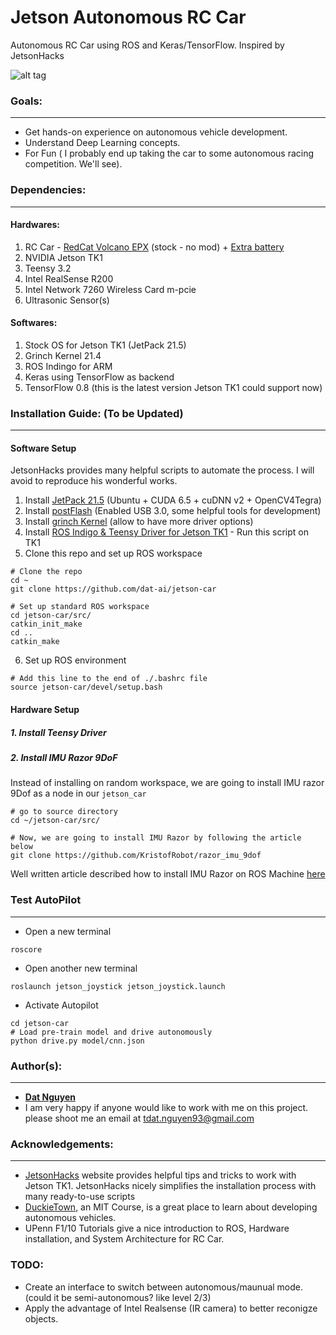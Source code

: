 Jetson Autonomous RC Car
========================
Autonomous RC Car using ROS and Keras/TensorFlow. Inspired by JetsonHacks

![alt tag](https://github.com/dat-ai/jetson-car/raw/master/docs/img/jetson-car.jpg)

### Goals:
----------
* Get hands-on experience on autonomous vehicle development.
* Understand Deep Learning concepts.
* For Fun ( I probably end up taking the car to some autonomous racing competition. We'll see).

### Dependencies:
-----------------
#### Hardwares:
1. RC Car - [RedCat Volcano EPX](https://www.amazon.com/Redcat-Racing-Electric-Volcano-Included/dp/B00HVBVNVG/ref=sr_1_2?ie=UTF8&qid=1487805887&sr=8-2&keywords=RedCat+Volcano+EPX) (stock - no mod) + [Extra battery](https://www.amazon.com/Redcat-Racing-HX-3800MH-B-Battery-7-2V-Connector/dp/B00D2539IU/ref=sr_1_1?ie=UTF8&qid=1487805956&sr=8-1&keywords=Redcat-Racing+HX-3800MH)
2. NVIDIA Jetson TK1
3. Teensy 3.2
3. Intel RealSense R200
4. Intel Network 7260 Wireless Card m-pcie
5. Ultrasonic Sensor(s)

#### Softwares:

1. Stock OS for Jetson TK1 (JetPack 21.5)
2. Grinch Kernel 21.4
3. ROS Indingo for ARM
4. Keras using TensorFlow as backend
5. TensorFlow 0.8 (this is the latest version Jetson TK1 could support now)


### Installation Guide: (To be Updated)
----------------------
 
#### Software Setup

JetsonHacks provides many helpful scripts to automate the process. I will avoid to reproduce his wonderful works.

 1. Install [JetPack 21.5](https://developer.nvidia.com/embedded/jetpack) (Ubuntu + CUDA 6.5 + cuDNN v2 + OpenCV4Tegra)
 2. Install [postFlash](https://github.com/jetsonhacks/postFlash) (Enabled USB 3.0, some helpful tools for development) 
 3. Install [grinch Kernel](http://www.jetsonhacks.com/2015/05/26/install-grinch-kernel-for-l4t-21-3-on-nvidia-jetson-tk1) (allow to have more driver options)
 4. Install [ROS Indigo & Teensy Driver for Jetson TK1](https://raw.githubusercontent.com/dat-ai/jetson-car/master/setup/tk1_ros_setup.sh) - Run this script on TK1
 5. Clone this repo and set up ROS workspace
 
```shell
# Clone the repo
cd ~
git clone https://github.com/dat-ai/jetson-car

# Set up standard ROS workspace
cd jetson-car/src/
catkin_init_make
cd ..
catkin_make
```

 6. Set up ROS environment
```shell
# Add this line to the end of ./.bashrc file
source jetson-car/devel/setup.bash
```

#### Hardware Setup

##### 1. Install Teensy Driver
##### 2. Install IMU Razor 9DoF
Instead of installing on random workspace, we are going to install IMU razor 9Dof as a node in our `jetson_car`
```shell
# go to source directory
cd ~/jetson-car/src/

# Now, we are going to install IMU Razor by following the article below
git clone https://github.com/KristofRobot/razor_imu_9dof

```
Well written article described how to install IMU Razor on ROS Machine [here](https://github.com/KristofRobot/razor_imu_9dof)


### Test AutoPilot
------------------

* Open a new terminal
```shell
roscore
```

* Open another new terminal
```shell
roslaunch jetson_joystick jetson_joystick.launch
```

* Activate Autopilot
```shell
cd jetson-car
# Load pre-train model and drive autonomously
python drive.py model/cnn.json
```

### Author(s):
--------------
* [**Dat Nguyen**](https://github.com/dat-ai)
* I am very happy if anyone would like to work with me on this project. please shoot me an email at tdat.nguyen93@gmail.com

### Acknowledgements:
---------------------
* [JetsonHacks](http://www.jetsonhacks.com/) website provides helpful tips and tricks to work with Jetson TK1. JetsonHacks nicely simplifies the installation process with many ready-to-use scripts
* [DuckieTown](http://duckietown.mit.edu), an MIT Course,  is a great place to learn about developing autonomous vehicles.
* UPenn F1/10 Tutorials give a nice introduction to ROS, Hardware installation, and System Architecture for RC Car.

### TODO:
* Create an interface to switch between autonomous/maunual mode. (could it be semi-autonomous? like level 2/3)
* Apply the advantage of Intel Realsense (IR camera) to better reconigze objects.

